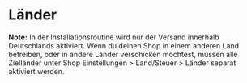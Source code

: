 # Länder 

**Note:** In der Installationsroutine wird nur der Versand innerhalb Deutschlands aktiviert. Wenn du deinen Shop in einem anderen Land betreiben, oder in andere Länder verschicken möchtest, müssen alle Zielländer unter Shop Einstellungen \> Land/Steuer \> Länder separat aktiviert werden.

  

  

  

  

  




